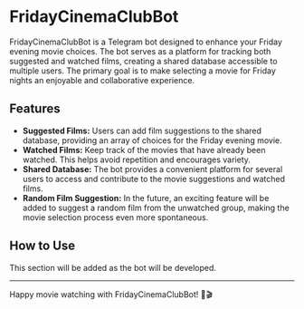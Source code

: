 # FridayCinemaClubBot

FridayCinemaClubBot is a Telegram bot designed to enhance your Friday evening movie choices.
The bot serves as a platform for tracking both suggested and watched films, 
creating a shared database accessible to multiple users. The primary goal is to make selecting
a movie for Friday nights an enjoyable and collaborative experience.

## Features

- **Suggested Films:** Users can add film suggestions to the shared database, providing an array of choices for the Friday evening movie.
- **Watched Films:** Keep track of the movies that have already been watched. This helps avoid repetition and encourages variety.
- **Shared Database:** The bot provides a convenient platform for several users to access and contribute to the movie suggestions and watched films.
- **Random Film Suggestion:** In the future, an exciting feature will be added to suggest a random film from the unwatched group, making the movie selection process even more spontaneous.
## How to Use

This section will be added as the bot will be developed. 


---

Happy movie watching with FridayCinemaClubBot! 🍿🎬

